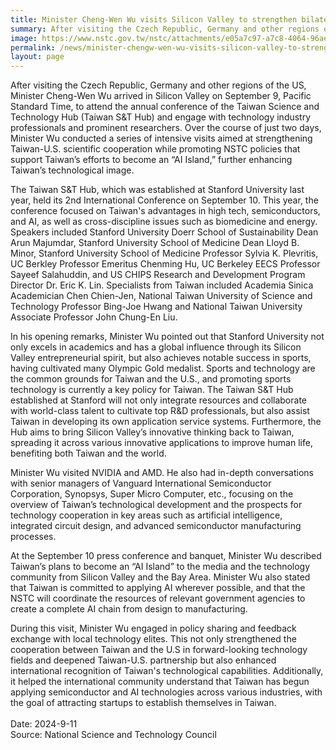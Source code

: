 ```yaml
---
title: Minister Cheng-Wen Wu visits Silicon Valley to strengthen bilateral cooperation in scientific research while promoting Taiwan’s aim of becoming an “AI Island”
summary: After visiting the Czech Republic, Germany and other regions of the US, Minister Cheng-Wen Wu arrived in Silicon Valley on September 9, Pacific Standard Time, to attend the annual conference of the Taiwan Science and Technology Hub (Taiwan S&T Hub) and engage with technology industry professionals and prominent researchers.
image: https://www.nstc.gov.tw/nstc/attachments/e05a7c97-a7c8-4064-96ae-e763576ba82e
permalink: /news/minister-chengw-wen-wu-visits-silicon-valley-to-strengthen-bilateral-cooperation-in-scientific-research/
layout: page
---
```


After visiting the Czech Republic, Germany and other regions of the US, Minister Cheng-Wen Wu arrived in Silicon Valley on September 9, Pacific Standard Time, to attend the annual conference of the Taiwan Science and Technology Hub (Taiwan S&T Hub) and engage with technology industry professionals and prominent researchers. Over the course of just two days, Minister Wu conducted a series of intensive visits aimed at strengthening Taiwan-U.S. scientific cooperation while promoting NSTC policies that support Taiwan’s efforts to become an “AI Island,” further enhancing Taiwan’s technological image. 

The Taiwan S&T Hub, which was established at Stanford University last year, held its 2nd International Conference on September 10. This year, the conference focused on Taiwan's advantages in high tech, semiconductors, and AI, as well as cross-discipline issues such as biomedicine and energy. Speakers included Stanford University Doerr School of Sustainability Dean Arun Majumdar, Stanford University School of Medicine Dean Lloyd B. Minor, Stanford University School of Medicine Professor Sylvia K. Plevritis, UC Berkley Professor Emeritus Chenming Hu, UC Berkeley EECS Professor Sayeef Salahuddin, and US CHIPS Research and Development Program Director Dr. Eric K. Lin. Specialists from Taiwan included Academia Sinica Academician Chen Chien-Jen, National Taiwan University of Science and Technology Professor Bing-Joe Hwang and National Taiwan University Associate Professor John Chung-En Liu.

In his opening remarks, Minister Wu pointed out that Stanford University not only excels in academics and has a global influence through its Silicon Valley entrepreneurial spirit, but also achieves notable success in sports, having cultivated many Olympic Gold medalist. Sports and technology are the common grounds for Taiwan and the U.S., and promoting sports technology is currently a key policy for Taiwan. The Taiwan S&T Hub established at Stanford will not only integrate resources and collaborate with world-class talent to cultivate top R&D professionals, but also assist Taiwan in developing its own application service systems. Furthermore, the Hub aims to bring Silicon Valley’s innovative thinking back to Taiwan, spreading it across various innovative applications to improve human life, benefiting both Taiwan and the world. 

Minister Wu visited NVIDIA and AMD. He also had in-depth conversations with senior managers of Vanguard International Semiconductor Corporation, Synopsys, Super Micro Computer, etc., focusing on the overview of Taiwan’s technological development and the prospects for technology cooperation in key areas such as artificial intelligence, integrated circuit design, and advanced semiconductor manufacturing processes. 

At the September 10 press conference and banquet, Minister Wu described Taiwan’s plans to become an “AI Island” to the media and the technology community from Silicon Valley and the Bay Area. Minister Wu also stated that Taiwan is committed to applying AI wherever possible, and that the NSTC will coordinate the resources of relevant government agencies to create a complete AI chain from design to manufacturing.

During this visit, Minister Wu engaged in policy sharing and feedback exchange with local technology elites. This not only strengthened the cooperation between Taiwan and the U.S in forward-looking technology fields and deepened Taiwan-U.S. partnership but also enhanced international recognition of Taiwan's technological capabilities. Additionally, it helped the international community understand that Taiwan has begun applying semiconductor and AI technologies across various industries, with the goal of attracting startups to establish themselves in Taiwan.
<br/>
<br/>
Date: 2024-9-11
<br/>
Source: National Science and Technology Council
